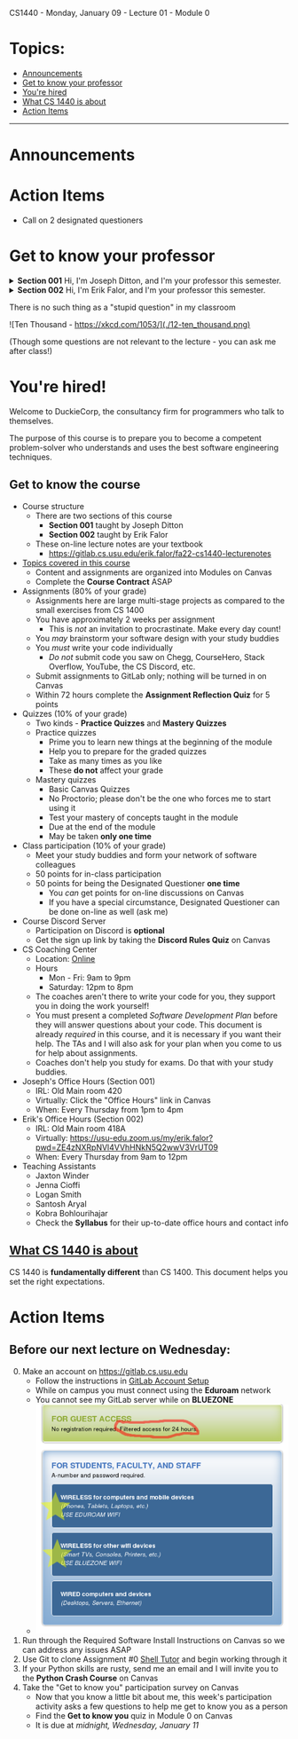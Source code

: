 CS1440 - Monday, January 09 - Lecture 01 - Module 0

# Topics:
* [Announcements](#announcements)
* [Get to know your professor](#get-to-know-your-professor)
* [You're hired](#youre-hired)
* [What CS 1440 is about](#what-cs-1440-is-about)
* [Action Items](#action-items)


------------------------------------------------------------
# Announcements


# Action Items

*	Call on 2 designated questioners



# Get to know your professor


<details>
<summary><b>Section 001</b> Hi, I'm Joseph Ditton, and I'm your professor this semester. </summary>

**BIO GOES HERE**


</details>


<details>
<summary><b>Section 002</b> Hi, I'm Erik Falor, and I'm your professor this semester. </summary>

I graduated from USU with a Master's degree in Fall 2016 and have been teaching
here ever since.  Before that, I worked as a software engineer for 13 years at
Spillman Technologies, Inc. (now Motorola Solutions) and Automated Products
Group.

I spent my programming career:

*   _Reading_ horrible documentation
*   _Writing_ documentation that was, hopefully, an improvement
*   _Maintaining_ software that was first written **way** before my time.  Some of the oldest code I touched was first written in the early 90's, while I was still in elementary school.
    *   _Testing_ code written by myself and teammates
    *   _Finding_ and fixing bugs
    *   _Monitoring_ the performance of our software on customers' systems
    *   _Porting_ software between platforms
*   _Building_ software with build systems such as Make, Ant, VisualStudio, IAR Embedded Workbench and shell scripts
*   _Reviewing_ code written by my team
*   _Processed_ data with SQL & ISAM databases, XML/XSLT, the Unix text tools and tools that I made myself
*   _Designing_ new software
    *   _Writing_ new code in Perl, C, C++, Java/C#, XSLT and Shell


<details>
<summary>Some things I don't like</summary>

0. Counting from `1`
1. Microsoft Windows™
2. Desktop Environments
3. Office Suites with their pretentious "rich" file formats
4. Your text editor
5. Squishy keyboards
6. QWERTY
7. Mainstream music
8. Emoji :confounded: :nauseated_face: :put_litter_in_its_place:


</details>


<details>
<summary>Some things I do like</summary>

0. Counting from `0`
1. Linux
2. Tiling window managers
3. OG plain-text files, Markdown, and $`\LaTeX`$
4. Vim
5. Mechanical keyboards
6. Colehack - my own custom keyboard layout
7. Lately I've been listening to a lot of post-hardcore
8. Emoticons `:-D`

</details>

</details>



There is no such thing as a "stupid question" in my classroom

![Ten Thousand - https://xkcd.com/1053/](./12-ten_thousand.png)

(Though some questions are not relevant to the lecture - you can ask me after class!)



# You're hired!

Welcome to DuckieCorp, the consultancy firm for programmers who talk to themselves.

The purpose of this course is to prepare you to become a competent problem-solver who understands and uses the best software engineering techniques.


## Get to know the course

*   Course structure 
    *   There are two sections of this course
        *   **Section 001** taught by Joseph Ditton
        *   **Section 002** taught by Erik Falor
    *   These on-line lecture notes are your textbook
        -   https://gitlab.cs.usu.edu/erik.falor/fa22-cs1440-lecturenotes
*   [Topics covered in this course](../../Outline_of_Topics.md)
    *   Content and assignments are organized into Modules on Canvas
    *   Complete the **Course Contract** ASAP
*   Assignments (80% of your grade)
    *   Assignments here are large multi-stage projects as compared to the small exercises from CS 1400
    *   You have approximately 2 weeks per assignment
        -   This is *not* an invitation to procrastinate. Make every day count!
    *   You *may* brainstorm your software design with your study buddies
    *   You *must* write your code individually
        *   *Do not* submit code you saw on Chegg, CourseHero, Stack Overflow, YouTube, the CS Discord, etc.
    *   Submit assignments to GitLab only; nothing will be turned in on Canvas
    *   Within 72 hours complete the **Assignment Reflection Quiz** for 5 points
* Quizzes (10% of your grade)
    *   Two kinds - **Practice Quizzes** and **Mastery Quizzes**
    *   Practice quizzes
        *   Prime you to learn new things at the beginning of the module
        *   Help you to prepare for the graded quizzes
        *   Take as many times as you like
        *   These **do not** affect your grade
    *   Mastery quizzes
        *   Basic Canvas Quizzes
        *   No Proctorio; please don't be the one who forces me to start using it
        *   Test your mastery of concepts taught in the module
        *   Due at the end of the module
        *   May be taken **only one time**
* Class participation (10% of your grade)
    *   Meet your study buddies and form your network of software colleagues
    *   50 points for in-class participation
    *   50 points for being the Designated Questioner **one time**
        *   You *can* get points for on-line discussions on Canvas
        *   If you have a special circumstance, Designated Questioner can be done on-line as well (ask me)
*   Course Discord Server
    *   Participation on Discord is **optional**
    *   Get the sign up link by taking the **Discord Rules Quiz** on Canvas
*   CS Coaching Center
    *   Location: [Online](https://coach.cs.usu.edu)
    *   Hours
        *   Mon - Fri: 9am to 9pm
        *   Saturday: 12pm to 8pm
    *   The coaches aren't there to write your code for you, they support you in doing the work yourself!
    *   You must present a completed *Software Development Plan* before they will answer questions about your code.  This document is already *required* in this course, and it is necessary if you want their help.  The TAs and I will also ask for your plan when you come to us for help about assignments.
    *   Coaches don't help you study for exams.  Do that with your study buddies.
*   Joseph's Office Hours (Section 001)
    *   IRL: Old Main room 420
    *   Virtually:  Click the "Office Hours" link in Canvas
    *   When: Every Thursday from 1pm to 4pm 
*   Erik's Office Hours (Section 002)
    *   IRL: Old Main room 418A
    *   Virtually:  https://usu-edu.zoom.us/my/erik.falor?pwd=ZE4zNXRpNVl4VVhHNkN5Q2wwV3VrUT09
    *   When: Every Thursday from 9am to 12pm
*   Teaching Assistants
    *   Jaxton Winder
    *   Jenna Cioffi
    *   Logan Smith
	*	Santosh Aryal
    *   Kobra Bohlourihajar
    *   Check the **Syllabus** for their up-to-date office hours and contact info



##   [What CS 1440 is about](../../What_CS_1440_Is_About.md)

CS 1440 is **fundamentally different** than CS 1400.  This document helps you set the right expectations.



# Action Items

## Before our next lecture on **Wednesday**:

0.  Make an account on https://gitlab.cs.usu.edu
    *   Follow the instructions in [GitLab Account Setup](../../Using_Git/GitLab_Account_Setup.md)
    *   While on campus you must connect using the **Eduroam** network
    *   You cannot see my GitLab server while on **BLUEZONE** 
    *   ![](./18-use-eduroam.png "Use Eduroam")
1.  Run through the Required Software Install Instructions on Canvas so we can address any issues ASAP
2.  Use Git to clone Assignment #0 [Shell Tutor](https://gitlab.cs.usu.edu/erik.falor/shell-tutor) and begin working through it
3.  If your Python skills are rusty, send me an email and I will invite you to the **Python Crash Course** on Canvas
4.  Take the "Get to know you" participation survey on Canvas
    *   Now that you know a little bit about me, this week's participation activity asks a few questions to help me get to know you as a person
    *   Find the **Get to know you** quiz in Module 0 on Canvas
    *   It is due at *midnight, Wednesday, January 11*



